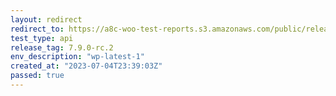 ```yaml
---
layout: redirect
redirect_to: https://a8c-woo-test-reports.s3.amazonaws.com/public/release/7.9.0-rc.2/wp-latest-1/api/index.html
test_type: api
release_tag: 7.9.0-rc.2
env_description: "wp-latest-1"
created_at: "2023-07-04T23:39:03Z"
passed: true
---
```

